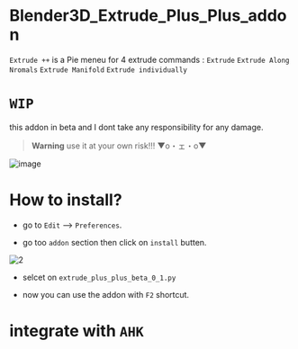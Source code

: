 # Blender3D_Extrude_Plus_Plus_addon
`Extrude ++` is a Pie meneu for 4 extrude commands : `Extrude` `Extrude Along Nromals` `Extrude Manifold` `Extrude individually`

# `WIP`
this addon in beta and I dont take any responsibility for any damage.
> **Warning**
> use it at your own risk!!! ▼o・ェ・o▼  

![image](https://user-images.githubusercontent.com/101531362/228271574-209d7ea6-6d18-4349-aba0-3fd4ad382ce6.png)


# How to install?

- go to `Edit` --> `Preferences`.

- go too `addon` section then click on `install` butten.

![2](https://user-images.githubusercontent.com/101531362/228266383-c27450af-9514-4eba-884c-9a0b1150ef4d.jpg)

- selcet on `extrude_plus_plus_beta_0_1.py`

- now you can use the addon with `F2` shortcut.

# integrate with `AHK`
